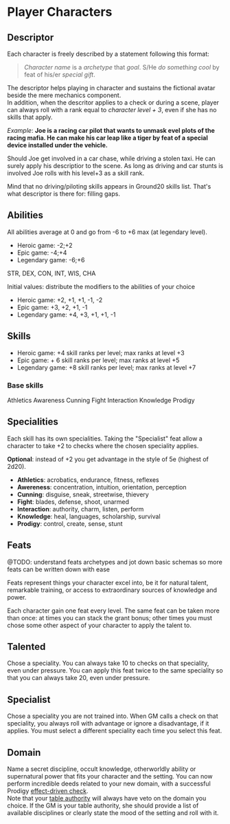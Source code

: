 # Player Characters

## Descriptor

Each character is freely described by a statement following this format:

> _Character name_ is a _archetype_ that _goal_. S/He _do something cool_ by feat of his/er _special gift_.

The descriptor helps playing in character and sustains the fictional avatar beside the mere mechanics component.  
In addition, when the descritor applies to a check or during a scene, player can always roll with a rank equal to _character level + 3_, even if she has no skills that apply.

_Example_: **Joe is a racing car pilot that wants to unmask evel plots of the racing mafia. He can make his car leap like a tiger by feat of a special device installed under the vehicle.**

Should Joe get involved in a car chase, while driving a stolen taxi. He can surely apply his descriptior to the scene. As long as driving and car stunts is involved Joe rolls with his level+3 as a skill rank.

Mind that no driving/piloting skills appears in Ground20 skills list. That's what descriptor is there for: filling gaps.

## Abilities

All abilities average at 0 and go from -6 to +6 max (at legendary level).

* Heroic game: -2;+2
* Epic game: -4;+4
* Legendary game: -6;+6

STR, DEX, CON, INT, WIS, CHA

Initial values: distribute the modifiers to the abilities of your choice

* Heroic game: +2, +1, +1, -1, -2
* Epic game: +3, +2, +1, -1
* Legendary game: +4, +3, +1, +1, -1

## Skills

* Heroic game: +4 skill ranks per level; max ranks at level +3
* Epic game: + 6 skill ranks per level; max ranks at level +5
* Legendary game: +8 skill ranks per level; max ranks at level +7

### Base skills

Athletics
Awareness
Cunning
Fight
Interaction
Knowledge
Prodigy

## Specialities

Each skill has its own specialities. Taking the "Specialist" feat allow a character to take +2 to checks where the chosen speciality applies.

**Optional**: instead of +2 you get advantage in the style of 5e (highest of 2d20).

* **Athletics**: acrobatics, endurance, fitness, reflexes
* **Awereness**: concentration, intuition, orientation, perception
* **Cunning**:  disguise, sneak, streetwise, thievery
* **Fight**: blades, defense, shoot, unarmed
* **Interaction**: authority, charm, listen, perform
* **Knowledge**: heal, languages, scholarship, survival
* **Prodigy**: control, create, sense, stunt

## Feats

@TODO: understand feats archetypes and jot down basic schemas so more feats can be written down with ease

Feats represent things your character excel into, be it for natural talent, remarkable training, or access to  extraordinary sources of knowledge and power.

Each character gain one feat every level. The same feat can be taken more than once: at times you can stack the grant bonus; other times you must chose some other aspect of your character to apply the talent to.

## Talented

Chose a speciality. You can always take 10 to checks on that speciality, even under pressure. You can apply this feat twice to the same speciality so that you can always take 20, even under pressure.

## Specialist

Chose a speciality you are not trained into. When GM calls a check on that speciality, you always roll with advantage or ignore a disadvantage, if it applies. You must select a different speciality each time you select this feat.

## Domain

Name a secret discipline, occult knowledge, otherworldly ability or supernatural power that fits your character and the setting. You can now perform incredible deeds related to your new domain, with a successful Prodigy [effect-driven check]().  
Note that your [table authority]() will always have veto on the domain you choice. If the GM is your table authority, she should provide a list of available disciplines or clearly state the mood of the setting and roll with it.